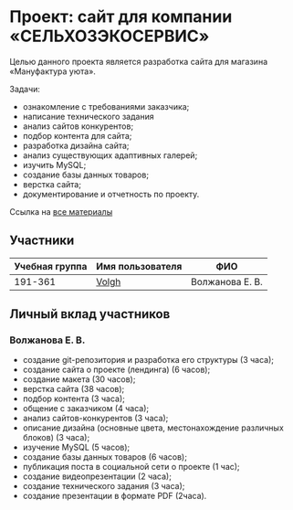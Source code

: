 # Проект: сайт для компании «СЕЛЬХОЗЭКОСЕРВИС»

Целью данного проекта является разработка сайта для магазина «Мануфактура уюта».

Задачи:
*	ознакомление с требованиями заказчика;
*	написание технического задания
*	анализ сайтов конкурентов;
*	подбор контента для сайта;
*	разработка дизайна сайта;
*	анализ существующих адаптивных галерей;
*	изучить MySQL;
*	создание базы данных товаров;
*	верстка сайта;
*	документирование и отчетность по проекту.

Ссылка на [все материалы](https://disk.yandex.ru/d/Ko1oHoGpdmqPOg?w=1)

## Участники
| Учебная группа | Имя пользователя                               | ФИО                      |
|----------------|------------------------------------------------|--------------------------|
| 191-361        | [Volgh](https://github.com/Volgh/VolghEV)      | Волжанова Е. В.          |
## Личный вклад участников
### Волжанова Е. В.
*	создание git-репозитория и разработка его структуры (3 часа);
*	создание сайта о проекте (лендинга) (6 часов);
*	создание макета (30 часов);
*	верстка сайта (38 часов);
*	подбор контента (3 часа);
*	общение с заказчиком (4 часа);
*	анализ сайтов-конкурентов (3 часа);
*	описание дизайна (основные цвета, местонахождение различных блоков) (3 часа);
*	изучение MySQL (5 часов);
*	создание базы данных товаров (6 часов);
*	публикация поста в социальной сети о проекте (1 час);
*	создание видеопрезентации (2 часа);
*	создание технического задания (3 часа);
*	создание презентации в формате PDF (2часа).
